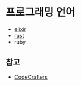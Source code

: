 # 프로그래밍 언어

- [elixir](elixir)
- [rust](rust)
- ruby

## 참고

- [CodeCrafters](https://app.codecrafters.io/)